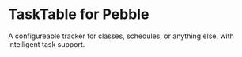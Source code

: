 # TaskTable for Pebble

A configureable tracker for classes, schedules, or anything else, with intelligent task support.
